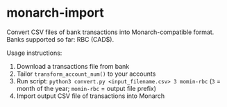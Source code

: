 # monarch-import

Convert CSV files of bank transactions into Monarch-compatible format. Banks supported so far: RBC
(CAD$).

Usage instructions:

1. Download a transactions file from bank
1. Tailor `transform_account_num()` to your accounts
1. Run script: `python3 convert.py <input_filename.csv> 3 momin-rbc` (`3` = month of the year;
   `momin-rbc` = output file prefix)
1. Import output CSV file of transactions into Monarch
